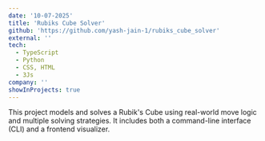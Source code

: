 ```yaml
---
date: '10-07-2025'
title: 'Rubiks Cube Solver'
github: 'https://github.com/yash-jain-1/rubiks_cube_solver'
external: ''
tech:
  - TypeScript
  - Python
  - CSS, HTML
  - 3Js 
company: ''
showInProjects: true
---
```

This project models and solves a Rubik's Cube using real-world move logic and multiple solving strategies. It includes both a command-line interface (CLI) and a frontend visualizer.
